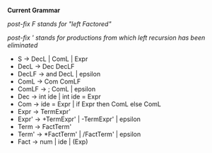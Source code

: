 <strong> Current Grammar </strong>
<p>
<i>
    post-fix F stands for "left Factored" 
</i>
</p>
<p>
<i>
post-fix ' stands for productions from which left recursion has been eliminated 
</i>
</p>

- S -> DecL | ComL | Expr
- DecL -> Dec DecLF
- DecLF -> and DecL | epsilon
- ComL -> Com ComLF
- ComLF -> ; ComL | epsilon
- Dec -> int ide | int ide = Expr
- Com -> ide = Expr | if Expr then ComL else ComL
- Expr -> TermExpr'
- Expr' -> +TermExpr' | -TermExpr' | epsilon
- Term -> FactTerm'
- Term' -> *FactTerm' | /FactTerm' | epsilon
- Fact -> num | ide | (Exp)

